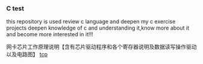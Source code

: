 ### C test
this repository is used review c language and deepen my c exercise projects
deepen knowledge of c and understanding it,know more about it and become more 
interested in it!!! 

网卡芯片工作原理说明【含有芯片驱动程序和各个寄存器说明及数据读写操作驱动以及电路图】
[tcp](module/tcp_ip.md)
